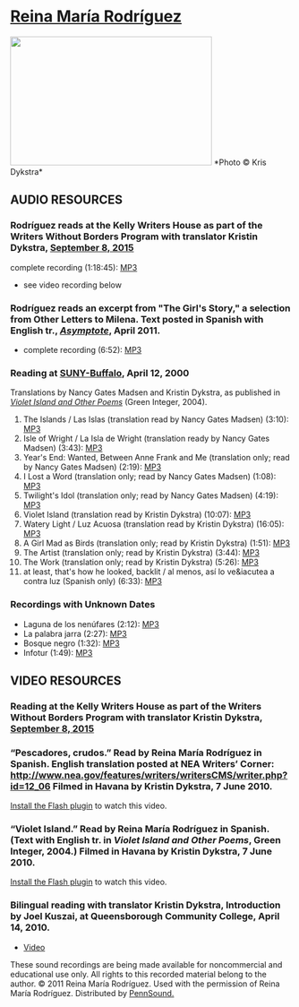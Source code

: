 [Reina María Rodríguez](http://epc.buffalo.edu/authors/reina/)
==============================================================

<img src="/pennsound/x/images/reina.jpg" width="360" height="230" />  
*Photo © Kris Dykstra*

AUDIO RESOURCES
---------------


### Rodríguez reads at the Kelly Writers House as part of the Writers Without Borders Program with translator Kristin Dykstra, [September 8, 2015](http://writing.upenn.edu/wh/calendar/0915.php#8)

complete recording (1:18:45): [MP3](https://media.sas.upenn.edu/pennsound/authors/Rodriguez/Rodriguez-Reina-Maria_Writers-Without-Borders_KWH-UPenn_9-8-2015.mp3)

-   see video recording below


### Rodríguez reads an excerpt from "The Girl's Story," a selection from Other Letters to Milena. Text posted in Spanish with English tr., *[Asymptote](http://asymptotejournal.com/article.php?cat=Nonfiction&id=6&curr_index=18&curPage=archive)*, April 2011.

-   complete recording (6:52): [MP3](http://media.sas.upenn.edu/pennsound/authors/Rodriguez/Rodriguez-Reina-Maria_The-Girls-Story_Asymptote-04-2011.mp3)


### Reading at [SUNY-Buffalo](Buffalo.php), April 12, 2000

Translations by Nancy Gates Madsen and Kristin Dykstra, as published in *[Violet Island and Other Poems](http://www.greeninteger.com)* (Green Integer, 2004).

1.  The Islands / Las Islas (translation read by Nancy Gates Madsen) (3:10): [MP3](http://media.sas.upenn.edu/pennsound/authors/Rodriguez/Rodriguez-Reina-Maria_01_Islands_Buffalo_4-12-00.mp3)
2.  Isle of Wright / La Isla de Wright (translation ready by Nancy Gates Madsen) (3:43): [MP3](http://media.sas.upenn.edu/pennsound/authors/Rodriguez/Rodriguez-Reina-Maria_02_Isle-of-Wight_Buffalo_4-12-00.mp3)
3.  Year's End: Wanted, Between Anne Frank and Me (translation only; read by Nancy Gates Madsen) (2:19): [MP3](http://media.sas.upenn.edu/pennsound/authors/Rodriguez/Rodriguez-Reina-Maria_03_Yrs-End-Wanted_Buffalo_4-12-00.mp3)
4.  I Lost a Word (translation only; read by Nancy Gates Madsen) (1:08): [MP3](http://media.sas.upenn.edu/pennsound/authors/Rodriguez/Rodriguez-Reina-Maria_04_I-Lost-a-Word_Buffalo_4-12-00.mp3)
5.  Twilight's Idol (translation only; read by Nancy Gates Madsen) (4:19): [MP3](http://media.sas.upenn.edu/pennsound/authors/Rodriguez/Rodriguez-Reina-Maria_05_Twilights-Idol_Buffalo_4-12-00.mp3)
6.  Violet Island (translation read by Kristin Dykstra) (10:07): [MP3](http://media.sas.upenn.edu/pennsound/authors/Rodriguez/Rodriguez-Reina-Maria_06_Violet-Island_Buffalo_4-12-00.mp3)
7.  Watery Light / Luz Acuosa (translation read by Kristin Dykstra) (16:05): [MP3](http://media.sas.upenn.edu/pennsound/authors/Rodriguez/Rodriguez-Reina-Maria_07_Watery-Light_Buffalo_4-12-00.mp3)
8.  A Girl Mad as Birds (translation only; read by Kristin Dykstra) (1:51): [MP3](http://media.sas.upenn.edu/pennsound/authors/Rodriguez/Rodriguez-Reina-Maria_08_Girl-Mad-as-Birds_Buffalo_4-12-00.mp3)
9.  The Artist (translation only; read by Kristin Dykstra) (3:44): [MP3](http://media.sas.upenn.edu/pennsound/authors/Rodriguez/Rodriguez-Reina-Maria_09_Artist_Buffalo_4-12-00.mp3)
10. The Work (translation only; read by Kristin Dykstra) (5:26): [MP3](http://media.sas.upenn.edu/pennsound/authors/Rodriguez/Rodriguez-Reina-Maria_10_Work_Buffalo_4-12-00.mp3)
11. at least, that's how he looked, backlit / al menos, así lo ve&iacutea a contra luz (Spanish only) (6:33): [MP3](http://media.sas.upenn.edu/pennsound/authors/Rodriguez/Rodriguez-Reina-Maria_11_Che_Buffalo_4-12-00.mp3)

### Recordings with Unknown Dates

-   Laguna de los nenúfares (2:12): [MP3](http://media.sas.upenn.edu/pennsound/authors/Rodriguez/Rodriguez-Reina-Maria_Laguna-de-los-nenufares_Siete-poetas-cubanos.mp3)
-   La palabra jarra (2:27): [MP3](http://media.sas.upenn.edu/pennsound/authors/Rodriguez/Rodriguez-Reina-Maria_La-palabra-jarra_Siete-poetas-cubanos.mp3)
-   Bosque negro (1:32): [MP3](http://media.sas.upenn.edu/pennsound/authors/Rodriguez/Rodriguez-Reina-Maria_Bosque-negro_Siete-poetas-cubanos.mp3)
-   Infotur (1:49): [MP3](http://media.sas.upenn.edu/pennsound/authors/Rodriguez/Rodriguez-Reina-Maria_Infotur_Siete-poetas-cubanos.mp3)

VIDEO RESOURCES
---------------

  
  

### Reading at the Kelly Writers House as part of the Writers Without Borders Program with translator Kristin Dykstra, [September 8, 2015](http://writing.upenn.edu/wh/calendar/0915.php#8)


### “Pescadores, crudos.” Read by Reina María Rodríguez in Spanish. English translation posted at NEA Writers’ Corner: <http://www.nea.gov/features/writers/writersCMS/writer.php?id=12_06> Filmed in Havana by Kristin Dykstra, 7 June 2010.

[Install the Flash plugin](http://get.adobe.com/flashplayer/) to watch this video.

  
  

### “Violet Island.” Read by Reina María Rodríguez in Spanish. (Text with English tr. in *Violet Island and Other Poems*, Green Integer, 2004.) Filmed in Havana by Kristin Dykstra, 7 June 2010.

[Install the Flash plugin](http://get.adobe.com/flashplayer/) to watch this video.

  
  

### Bilingual reading with translator Kristin Dykstra, Introduction by Joel Kuszai, at Queensborough Community College, April 14, 2010.

-   [Video](http://www.qcc.cuny.edu/tigermedia/detailView.aspx?MediaID=1386&CategoryID=3#)

  
  

These sound recordings are being made available for noncommercial and educational use only.
All rights to this recorded material belong to the author. © 2011 Reina María Rodríguez.
Used with the permission of Reina María Rodríguez. Distributed by [PennSound.](../index.html)
